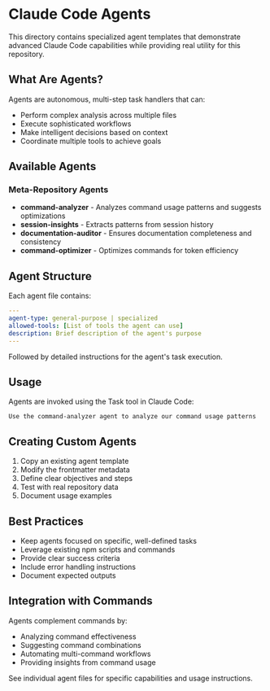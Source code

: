 # Claude Code Agents

This directory contains specialized agent templates that demonstrate advanced Claude Code capabilities while providing real utility for this repository.

## What Are Agents?

Agents are autonomous, multi-step task handlers that can:
- Perform complex analysis across multiple files
- Execute sophisticated workflows
- Make intelligent decisions based on context
- Coordinate multiple tools to achieve goals

## Available Agents

### Meta-Repository Agents
- **command-analyzer** - Analyzes command usage patterns and suggests optimizations
- **session-insights** - Extracts patterns from session history
- **documentation-auditor** - Ensures documentation completeness and consistency
- **command-optimizer** - Optimizes commands for token efficiency

## Agent Structure

Each agent file contains:
```yaml
---
agent-type: general-purpose | specialized
allowed-tools: [List of tools the agent can use]
description: Brief description of the agent's purpose
---
```

Followed by detailed instructions for the agent's task execution.

## Usage

Agents are invoked using the Task tool in Claude Code:
```
Use the command-analyzer agent to analyze our command usage patterns
```

## Creating Custom Agents

1. Copy an existing agent template
2. Modify the frontmatter metadata
3. Define clear objectives and steps
4. Test with real repository data
5. Document usage examples

## Best Practices

- Keep agents focused on specific, well-defined tasks
- Leverage existing npm scripts and commands
- Provide clear success criteria
- Include error handling instructions
- Document expected outputs

## Integration with Commands

Agents complement commands by:
- Analyzing command effectiveness
- Suggesting command combinations
- Automating multi-command workflows
- Providing insights from command usage

See individual agent files for specific capabilities and usage instructions.
